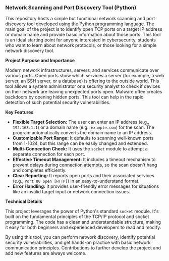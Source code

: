 ### Network Scanning and Port Discovery Tool (Python)

This repository hosts a simple but functional network scanning and port discovery tool developed using the Python programming language. The main goal of the project is to identify open TCP ports on a target IP address or domain name and provide basic information about those ports. This tool is an ideal starting point for anyone interested in cybersecurity, students who want to learn about network protocols, or those looking for a simple network discovery tool.

**Project Purpose and Importance**

Modern network infrastructures, servers, and services communicate over various ports. Open ports show which services a server (for example, a web server, an SSH server, or a database) is offering to the outside world. This tool allows a system administrator or a security analyst to check if devices on their network are leaving unexpected ports open. Malware often creates backdoors by opening hidden ports. This tool can help in the rapid detection of such potential security vulnerabilities.

**Key Features**

* **Flexible Target Selection:** The user can enter an IP address (e.g., `192.168.1.1`) or a domain name (e.g., `example.com`) for the scan. The program automatically converts the domain name to an IP address.
* **Customizable Port Range:** It defaults to scanning well-known ports from 1-1024, but this range can be easily changed and extended.
* **Multi-Connection Check:** It uses the `socket` module to attempt a separate connection for each port.
* **Effective Timeout Management:** It includes a timeout mechanism to prevent delays during connection attempts, so the scan doesn't hang and completes efficiently.
* **Clear Reporting:** It reports open ports and their associated services (e.g., `Port 80 open [HTTP]`) in an easy-to-understand format.
* **Error Handling:** It provides user-friendly error messages for situations like an invalid target input or network connection issues.

**Technical Details**

This project leverages the power of Python's standard `socket` module. It's built on the fundamental principles of the TCP/IP protocol and socket programming. The code has a clean and understandable structure, making it easy for both beginners and experienced developers to read and modify.

By using this tool, you can perform network discovery, identify potential security vulnerabilities, and get hands-on practice with basic network communication principles. Contributions to further develop the project and add new features are always welcome.
